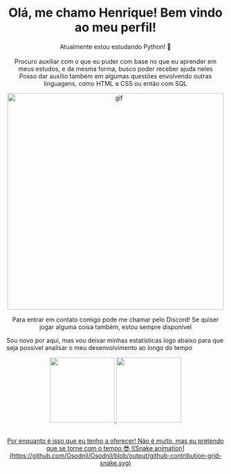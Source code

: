 <html>
<h1 align="center"> Olá, me chamo Henrique! Bem vindo ao meu perfil! </h1>

<body>
<p align="center"> 
Atualmente estou estudando Python! 🐍 <br> <br>
Procuro auxiliar com o que eu puder com base no que eu aprender em meus estudos, e da mesma forma, busco poder receber ajuda neles <br>
Posso dar auxilio também em algumas questões envolvendo outras linguagens, como HTML e CSS ou então com SQL
</p>

<p align="center">
<img src="https://media.tenor.com/yheo1GGu3FwAAAAd/rick-roll-rick-ashley.gif" alt="gif" height="500">
</p>
                                                                                                                                 
<p align="center">
Para entrar em contato comigo pode me chamar pelo Discord! Se quiser jogar alguma coisa também, estou sempre disponível
</p>

<p>Sou novo por aqui, mas vou deixar minhas estatísticas logo abaixo para que seja possível analisar o meu desenvolvimento ao longo do tempo </p>

<div align="center">
<a href="https://github.com/Osodnil">
<img height="150em" src="https://github-readme-stats.vercel.app/api/top-langs/?username=Osodnil&layout=compact&langs_count=7&theme=dracula"/>
<img height="150em" src="https://github-readme-stats.vercel.app/api?username=Osodnil&show_icons=true&theme=dracula&include_all_commits=true&count_private=true"/>
</div>

<p align="center">
<br> Por enquanto é isso que eu tenho a oferecer! Não é muito, mas eu pretendo que se torne com o tempo 😎
![Snake animation](https://github.com/Osodnil/Osodnil/blob/output/github-contribution-grid-snake.svg)
</p>
  
</body>
</html>
